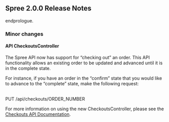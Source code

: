 Spree 2.0.0 Release Notes
-------------------------

endprologue.

### Minor changes

#### API CheckoutsController

The Spree API now has support for “checking out” an order. This API
functionality allows an existing order to be updated and advanced until
it is in the complete state.

For instance, if you have an order in the “confirm” state that you would
like to advance to the “complete” state, make the following request:

<shell>\
PUT /api/checkouts/ORDER\_NUMBER\
</shell>

For more information on using the new CheckoutsController, please see
the [Checkouts API
Documentation](http://api.spreecommerce.com/v1/order/checkouts/).
